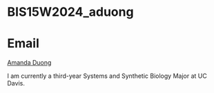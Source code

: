 # BIS15W2024_aduong
# Email
[Amanda Duong](agduong@ucdavis.edu)

I am currently a third-year Systems and Synthetic Biology Major at UC Davis.